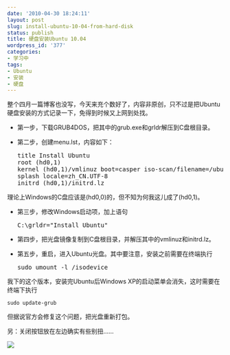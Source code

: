 ```yaml
---
date: '2010-04-30 18:24:11'
layout: post
slug: install-ubuntu-10-04-from-hard-disk
status: publish
title: 硬盘安装Ubuntu 10.04
wordpress_id: '377'
categories:
- 学习中
tags:
- Ubuntu
- 安装
- 硬盘
---
```


整个四月一篇博客也没写，今天来充个数好了，内容非原创，只不过是把Ubuntu硬盘安装的方式记录一下，免得到时候又上网到处找。



	
  * 第一步，下载GRUB4DOS，把其中的grub.exe和grldr解压到C盘根目录。

	
  * 第二步，创建menu.lst，内容如下：
  
    <pre>title Install Ubuntu
    root (hd0,1)
    kernel (hd0,1)/vmlinuz boot=casper iso-scan/filename=/ubuntu-10.04-desktop-i386.iso ro quiet
    splash locale=zh_CN.UTF-8
    initrd (hd0,1)/initrd.lz</pre>
理论上Windows的C盘应该是(hd0,0)的，但不知为何我这儿成了(hd0,1)。
	
  * 第三步，修改Windows启动项，加上语句
  
    <pre>C:\grldr="Install Ubuntu"</pre>

  * 第四步，把光盘镜像复制到C盘根目录，并解压其中的vmlinuz和initrd.lz。

	
  * 第五步，重启，进入Ubuntu光盘。其中要注意，安装之前需要在终端执行

    <pre>sudo umount -l /isodevice</pre>


我下的这个版本，安装完Ubuntu后Windows XP的启动菜单会消失，这时需要在终端下执行

    
    sudo update-grub


但据说官方会修复这个问题，把光盘重新打包。

另：关闭按钮放在左边确实有些别扭……

[![](https://i.imgur.com/DmOrZ.png)](https://i.imgur.com/DmOrZ.png)
